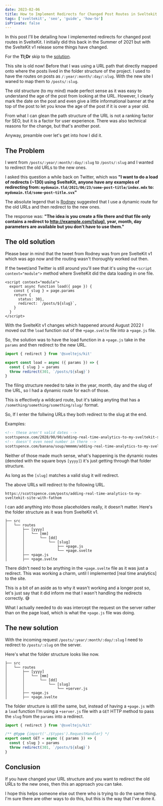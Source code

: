 ```yaml
---
date: 2023-02-06
title: How to Implement Redirects for Changed Post Routes in Sveltekit
tags: ['sveltekit', 'seo', 'guide', 'how-to']
isPrivate: false
---
```


<script>
  import { Tweet } from 'sveltekit-embed'
  import { DateDistance } from '$lib/components'
</script>

In this post I'll be detailing how I implemented redirects for changed
post routes in SvelteKit. I initially did this back in the Summer of
2021 but with the SvelteKit v1 release some things have changed.

For the **Tl;Dr** skip to the [solution](#the-new-solution).

This site is <DateDistance date='2021-04-06' /> old now! Before that I
was using a URL path that directly mapped onto where the posts lived
in the folder structure of the project. I used to have the routes on
posts as `/:year/:month/:day/:slug`. With the new site I waned to map
them to `/posts/:slug`.

The old structure (to my mind) made perfect sense as it was easy to
understand the age of the post from looking at the URL. However, I
clearly mark the date on the post and even give a little informational
banner at the top of the post to let you know the age of the post if
it is over a year old.

From what I can glean the path structure of the URL is not a ranking
factor for SEO, but it is a factor for user experience. There was also
technical reasons for the change, but that's another post.

Anyway, preamble over let's get into how I did it.

## The Problem

I went from `/posts/:year/:month/:day/:slug` to `/posts/:slug` and I
wanted to redirect the old URLs to the new ones.

I asked this question a while back on Twitter, which was **"I want to
do a load of redirects (~130) using SvelteKit, anyone have any
examples of redirecting from:
`mydomain.tld/2021/06/23/some-post-title/index.mdx` to:
`mydomain.tld/some-post-title.svx`"**

<Tweet tweetLink="spences10/status/1407743903361646596" />

The absolute legend that is [Rodney] suggested that I use a dynamic
route for the old URLs and then redirect to the new ones.

The response was: **"The idea is you create a file there and that file
only contains a redirect to http://example.com/[slug], year, month,
day parameters are available but you don't have to use them."**

<Tweet tweetLink="askRodney/status/1408474251292725248" />

## The old solution

Please bear in mind that the tweet from Rodney was from pre SvelteKit
v1 which was <DateDistance date='2021-06-05' /> ago now and the
routing wasn't thoroughly worked out then.

If the tweet/and Twitter is still around you'll see that it's using
the `<script context="module">` method where SvelteKit did the data
loading in one file.

```svelte
<script context="module">
  export async function load({ page }) {
    const { slug } = page.params
    return {
      status: 301,
      redirect: `/posts/${slug}`,
    }
  }
</script>
```

With the SvelteKit v1 changes which happened around August 2022 I
moved out the `load` function out of the `+page.svelte` file into a
`+page.js` file.

So, the solution was to have the load function in a `+page.js` take in
the `params` and then redirect to the new URL.

```js
import { redirect } from '@sveltejs/kit'

export const load = async ({ params }) => {
  const { slug } = params
  throw redirect(301, `/posts/${slug}`)
}
```

The filing structure needed to take in the year, month, day and the
slug of the URL, so I had a dynamic route for each of those.

This is effectively a wildcard route, but it's taking anyting that has
a `/something/something/something/slug/` format.

So, If I enter the follwing URLs they both redirect to the slug at the
end.

Examples:

```html
<!-- these aren't valid dates -->
scottspence.com/2028/90/90/adding-real-time-analytics-to-my-sveltekit-site-with-fathom
<!-- doesn't even need number in there -->
scottspence.com/banana/soup/mmmmm/adding-real-time-analytics-to-my-sveltekit-site-with-fathom
```

Neither of those made much sense, what's happening is the dynamic
routes (denoted with the square boys `[yyyy]`) it's just getting
through that folder structure.

As long as the `[slug]` matches a valid slug it will redirect.

The above URLs will redirect to the following URL.

```text
https://scottspence.com/posts/adding-real-time-analytics-to-my-sveltekit-site-with-fathom
```

I can add anything into those placeholders really, it doesn't matter.
Here's the folder structure as it was from SvelteKit v1.

```text
├── src
│   └── routes
│       ├── [yyyy]
│       │   └── [mm]
│       │       └── [dd]
│       │           └── [slug]
│       │               ├── +page.js
│       │               └── +page.svelte
│       ├── +page.js
│       ├── +page.svelte
```

There didn't need to be anything in the `+page.svelte` file as it was
just a redirect. This was working a charm, until I implemented [real
time analytics] to the site.

This is a bit of an aside as to why it wasn't working and a longer
post so, let's just say that it did inform me that I wasn't handling
the redirects correctly. 😅

What I actually needed to do was intercept the request on the server
rather than on the page load, which is what the `+page.js` file was
doing.

## The new solution

With the incoming request `/posts/:year/:month/:day/:slug` I need to
redirect to `/posts/:slug` on the server.

Here's what the folder structure looks like now.

```text
├── src
│   └── routes
│       ├── [yyyy]
│       │   └── [mm]
│       │       └── [dd]
│       │           └── [slug]
│       │               └── +server.js
│       ├── +page.js
│       ├── +page.svelte
```

The folder structure is still the same, but, instead of having a
`+page.js` with a `load` function I'm using a `+server.js` file with a
`GET` HTTP method to pass the `slug` from the `params` into a
redirect.

```js
import { redirect } from '@sveltejs/kit'

/** @type {import('./$types').RequestHandler} */
export const GET = async ({ params }) => {
  const { slug } = params
  throw redirect(301, `/posts/${slug}`)
}
```

## Conclusion

If you have changed your URL structure and you want to redirect the
old URLs to the new ones, then this an approach you can take.

I hope this helps someone else out there who is trying to do the same
thing. I'm sure there are other ways to do this, but this is the way
that I've done it.

<!-- Links -->

[Rodney]: https://twitter.com/askRodney
